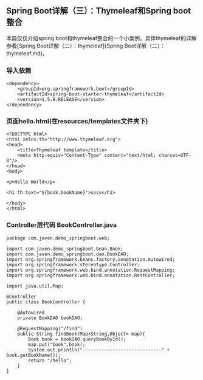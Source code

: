 ## Spring Boot详解（三）：Thymeleaf和Spring boot整合
本篇仅仅介绍spring boot和thymeleaf整合的一个小案例。具体thymeleaf的详解参看[Spring Boot详解（二）：thymeleaf](Spring Boot详解（二）：thymeleaf.md)。

### 导入依赖

```
<dependency>
	<groupId>org.springframework.boot</groupId>
	<artifactId>spring-boot-starter-thymeleaf</artifactId>
	<version>1.5.8.RELEASE</version>
</dependency>
```

### 页面hello.html(在resources/templates文件夹下)
```
<!DOCTYPE html>
<html xmlns:th="http://www.thymeleaf.org">
<head>
    <title>Thymeleaf template</title>
    <meta http-equiv="Content-Type" content="text/html; charset=UTF-8"/>
</head>
<body>

<p>Hello World</p>

<h1 th:text="${book.bookName}">ssss</h1>

</body>
</html>
```

### Controller层代码 BookController.java 
```
package com.javen.demo_springboot.web;

import com.javen.demo_springboot.bean.Book;
import com.javen.demo_springboot.dao.BookDAO;
import org.springframework.beans.factory.annotation.Autowired;
import org.springframework.stereotype.Controller;
import org.springframework.web.bind.annotation.RequestMapping;
import org.springframework.web.bind.annotation.RestController;

import java.util.Map;

@Controller
public class BookController {

    @Autowired
    private BookDAO bookDAO;

    @RequestMapping("/find")
    public String findBook(Map<String,Object> map){
        Book book = bookDAO.queryBookById();
        map.put("book",book);
        System.out.println("-----------------------------" + book.getBookName());
        return "/hello";
    }
}

```